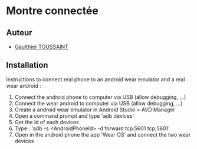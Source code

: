 
# Montre connectée

## Auteur

* [Gaulthier TOUSSAINT](gaulthiertoussaint@gmail.com)

## Installation

Instructions to connect real phone to an android wear emulator and a real wear android :

1. Connect the android phone to computer via USB (allow debugging, ...)
2. Connect the wear android to computer via USB (allow debugging, ...)
3. Create a android wear emulator in Android Studio > AVD Manager
4. Open a command prompt and type 'adb devices'
5. Get the id of each devices
6. Type : 'adb -s &#60;AndroidPhoneId&#62; -d forward tcp:5601 tcp:5601'
7. Open in the android phone the app 'Wear OS' and connect the two wear devices
